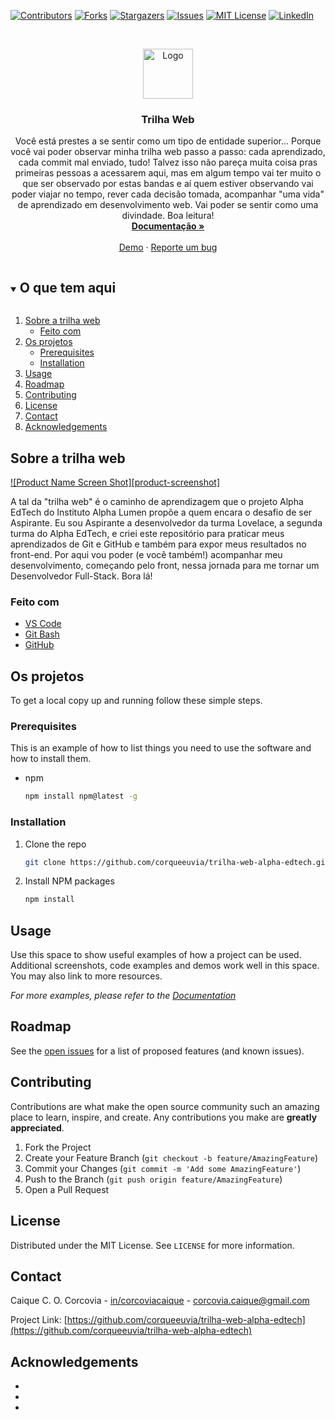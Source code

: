 <!--
*** Thanks for checking out the Best-README-Template. If you have a suggestion
*** that would make this better, please fork the repo and create a pull request
*** or simply open an issue with the tag "enhancement".
*** Thanks again! Now go create something AMAZING! :D
***
***
***
*** To avoid retyping too much info. Do a search and replace for the following:
*** github_username, repo_name, twitter_handle, email, project_title, project_description
-->



<!-- PROJECT SHIELDS -->
<!--
*** I'm using markdown "reference style" links for readability.
*** Reference links are enclosed in brackets [ ] instead of parentheses ( ).
*** See the bottom of this document for the declaration of the reference variables
*** for contributors-url, forks-url, etc. This is an optional, concise syntax you may use.
*** https://www.markdownguide.org/basic-syntax/#reference-style-links
-->
[![Contributors][contributors-shield]][contributors-url]
[![Forks][forks-shield]][forks-url]
[![Stargazers][stars-shield]][stars-url]
[![Issues][issues-shield]][issues-url]
[![MIT License][license-shield]][license-url]
[![LinkedIn][linkedin-shield]][linkedin-url]



<!-- PROJECT LOGO -->
<br />
<p align="center">
  <a href="https://github.com/corqueeuvia/trilha-web-alpha-edtech">
    <img src="images/logo.png" alt="Logo" width="80" height="80">
  </a>

  <h3 align="center">Trilha Web</h3>

  <p align="center">
    Você está prestes a se sentir como um tipo de entidade superior... Porque você vai poder observar minha trilha web passo a passo: cada aprendizado, cada commit mal enviado, tudo! Talvez isso não pareça muita coisa pras primeiras pessoas a acessarem aqui, mas em algum tempo vai ter muito o que ser observado por estas bandas e aí quem estiver observando vai poder viajar no tempo, rever cada decisão tomada, acompanhar "uma vida" de aprendizado em desenvolvimento web. Vai poder se sentir como uma divindade. Boa leitura!
    <br />
    <a href="https://github.com/corqueeuvia/trilha-web-alpha-edtech"><strong>Documentação »</strong></a>
    <br />
    <br />
    <a href="https://github.com/corqueeuvia/trilha-web-alpha-edtech">Demo</a>
    ·
    <a href="https://github.com/corqueeuvia/trilha-web-alpha-edtech/issues">Reporte um bug</a>
  </p>
</p>



<!-- TABLE OF CONTENTS -->
<details open="open">
  <summary><h2 style="display: inline-block">O que tem aqui</h2></summary>
  <ol>
    <li>
      <a href="#about-the-project">Sobre a trilha web</a>
      <ul>
        <li><a href="#built-with">Feito com</a></li>
      </ul>
    </li>
    <li>
      <a href="#getting-started">Os projetos</a>
      <ul>
        <li><a href="#prerequisites">Prerequisites</a></li>
        <li><a href="#installation">Installation</a></li>
      </ul>
    </li>
    <li><a href="#usage">Usage</a></li>
    <li><a href="#roadmap">Roadmap</a></li>
    <li><a href="#contributing">Contributing</a></li>
    <li><a href="#license">License</a></li>
    <li><a href="#contact">Contact</a></li>
    <li><a href="#acknowledgements">Acknowledgements</a></li>
  </ol>
</details>



<!-- ABOUT THE PROJECT -->
## Sobre a trilha web

[![Product Name Screen Shot][product-screenshot]](https://example.com)

A tal da "trilha web" é o caminho de aprendizagem que o projeto Alpha EdTech do Instituto Alpha Lumen propõe a quem encara o desafio de ser Aspirante. Eu sou Aspirante a desenvolvedor da turma Lovelace, a segunda turma do Alpha EdTech, e criei este repositório para praticar meus aprendizados de Git e GitHub e também para expor meus resultados no front-end. Por aqui vou poder (e você também!) acompanhar meu desenvolvimento, começando pelo front, nessa jornada para me tornar um Desenvolvedor Full-Stack. Bora lá! 


### Feito com

* [VS Code](https://code.visualstudio.com/)
* [Git Bash](https://gitforwindows.org/)
* [GitHub](https://github.com/)



<!-- GETTING STARTED -->
## Os projetos

To get a local copy up and running follow these simple steps.

### Prerequisites

This is an example of how to list things you need to use the software and how to install them.
* npm
  ```sh
  npm install npm@latest -g
  ```

### Installation

1. Clone the repo
   ```sh
   git clone https://github.com/corqueeuvia/trilha-web-alpha-edtech.git
   ```
2. Install NPM packages
   ```sh
   npm install
   ```



<!-- USAGE EXAMPLES -->
## Usage

Use this space to show useful examples of how a project can be used. Additional screenshots, code examples and demos work well in this space. You may also link to more resources.

_For more examples, please refer to the [Documentation](https://example.com)_



<!-- ROADMAP -->
## Roadmap

See the [open issues](https://github.com/corqueeuvia/trilha-web-alpha-edtech/issues) for a list of proposed features (and known issues).



<!-- CONTRIBUTING -->
## Contributing

Contributions are what make the open source community such an amazing place to learn, inspire, and create. Any contributions you make are **greatly appreciated**.

1. Fork the Project
2. Create your Feature Branch (`git checkout -b feature/AmazingFeature`)
3. Commit your Changes (`git commit -m 'Add some AmazingFeature'`)
4. Push to the Branch (`git push origin feature/AmazingFeature`)
5. Open a Pull Request



<!-- LICENSE -->
## License

Distributed under the MIT License. See `LICENSE` for more information.



<!-- CONTACT -->
## Contact

Caique C. O. Corcovia - [in/corcoviacaique](https://linkedin.com/in/corcoviacaique) - corcovia.caique@gmail.com

Project Link: [https://github.com/corqueeuvia/trilha-web-alpha-edtech](https://github.com/corqueeuvia/trilha-web-alpha-edtech)



<!-- ACKNOWLEDGEMENTS -->
## Acknowledgements

* []()
* []()
* []()





<!-- MARKDOWN LINKS & IMAGES -->
<!-- https://www.markdownguide.org/basic-syntax/#reference-style-links -->
[contributors-shield]: https://img.shields.io/github/contributors/othneildrew/Best-README-Template.svg?style=for-the-badge
[contributors-url]: https://github.com/corqueeuvia/trilha-web-alpha-edtech/graphs/contributors
[forks-shield]: https://img.shields.io/github/forks/othneildrew/Best-README-Template.svg?style=for-the-badge
[forks-url]: https://github.com/corqueeuvia/trilha-web-alpha-edtech/network/members
[stars-shield]: https://img.shields.io/github/stars/othneildrew/Best-README-Template.svg?style=for-the-badge
[stars-url]: https://github.com/corqueeuvia/trilha-web-alpha-edtech/stargazers
[issues-shield]: https://img.shields.io/github/issues/corqueeuvia/repo.svg?style=for-the-badge
[issues-url]: https://github.com/corqueeuvia/trilha-web-alpha-edtech/issues
[license-shield]:https://img.shields.io/github/license/othneildrew/Best-README-Template.svg?style=for-the-badge
[license-url]: https://github.com/corqueeuvia/trilha-web-alpha-edtech/blob/master/LICENSE.txt
[linkedin-shield]: https://img.shields.io/badge/-LinkedIn-black.svg?style=for-the-badge&logo=linkedin&colorB=555
[linkedin-url]: https://linkedin.com/in/corcoviacaique